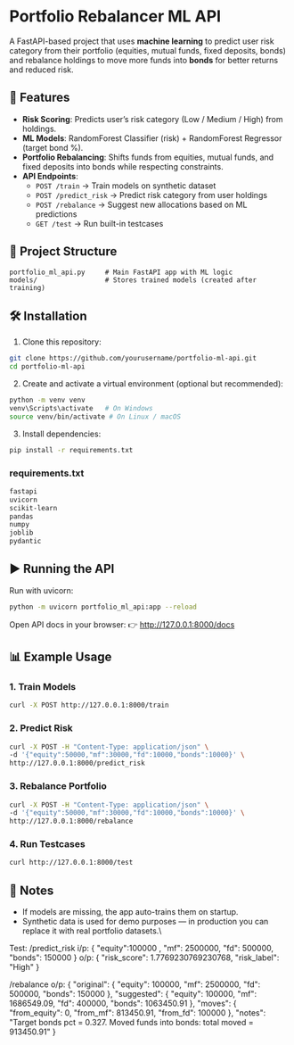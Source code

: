 # Portfolio Rebalancer ML API

A FastAPI-based project that uses **machine learning** to predict user risk category from their portfolio (equities, mutual funds, fixed deposits, bonds) and rebalance holdings to move more funds into **bonds** for better returns and reduced risk.

## 🚀 Features
- **Risk Scoring**: Predicts user’s risk category (Low / Medium / High) from holdings.
- **ML Models**: RandomForest Classifier (risk) + RandomForest Regressor (target bond %).
- **Portfolio Rebalancing**: Shifts funds from equities, mutual funds, and fixed deposits into bonds while respecting constraints.
- **API Endpoints**:
  - `POST /train` → Train models on synthetic dataset
  - `POST /predict_risk` → Predict risk category from user holdings
  - `POST /rebalance` → Suggest new allocations based on ML predictions
  - `GET /test` → Run built-in testcases

## 📂 Project Structure
```
portfolio_ml_api.py     # Main FastAPI app with ML logic
models/                 # Stores trained models (created after training)
```

## 🛠️ Installation

1. Clone this repository:
```bash
git clone https://github.com/yourusername/portfolio-ml-api.git
cd portfolio-ml-api
```

2. Create and activate a virtual environment (optional but recommended):
```bash
python -m venv venv
venv\Scripts\activate   # On Windows
source venv/bin/activate # On Linux / macOS
```

3. Install dependencies:
```bash
pip install -r requirements.txt
```

### requirements.txt
```txt
fastapi
uvicorn
scikit-learn
pandas
numpy
joblib
pydantic
```

## ▶️ Running the API

Run with uvicorn:
```bash
python -m uvicorn portfolio_ml_api:app --reload
```

Open API docs in your browser:
👉 http://127.0.0.1:8000/docs

## 📊 Example Usage

### 1. Train Models
```bash
curl -X POST http://127.0.0.1:8000/train
```

### 2. Predict Risk
```bash
curl -X POST -H "Content-Type: application/json" \
-d '{"equity":50000,"mf":30000,"fd":10000,"bonds":10000}' \
http://127.0.0.1:8000/predict_risk
```

### 3. Rebalance Portfolio
```bash
curl -X POST -H "Content-Type: application/json" \
-d '{"equity":50000,"mf":30000,"fd":10000,"bonds":10000}' \
http://127.0.0.1:8000/rebalance
```

### 4. Run Testcases
```bash
curl http://127.0.0.1:8000/test
```

## 📌 Notes
- If models are missing, the app auto-trains them on startup.
- Synthetic data is used for demo purposes — in production you can replace it with real portfolio datasets.\

Test:
/predict_risk
i/p:
{
  "equity":100000 ,
  "mf": 2500000,
  "fd": 500000,
  "bonds": 150000
}
o/p:
{
  "risk_score": 1.7769230769230768,
  "risk_label": "High"
}

/rebalance
o/p:
{
  "original": {
    "equity": 100000,
    "mf": 2500000,
    "fd": 500000,
    "bonds": 150000
  },
  "suggested": {
    "equity": 100000,
    "mf": 1686549.09,
    "fd": 400000,
    "bonds": 1063450.91
  },
  "moves": {
    "from_equity": 0,
    "from_mf": 813450.91,
    "from_fd": 100000
  },
  "notes": "Target bonds pct = 0.327. Moved funds into bonds: total moved = 913450.91"
}
